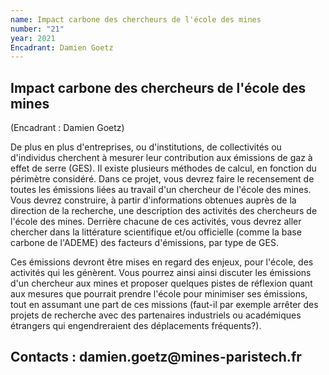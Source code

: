 ```yaml
---
name: Impact carbone des chercheurs de l'école des mines
number: "21"
year: 2021
Encadrant: Damien Goetz
---
```

## Impact carbone des chercheurs de l'école des mines

(Encadrant : Damien Goetz)

De plus en plus d'entreprises, ou d'institutions, de collectivités ou
d'individus cherchent à mesurer leur contribution aux émissions de gaz à
effet de serre (GES). Il existe plusieurs méthodes de calcul, en
fonction du périmètre considéré. Dans ce projet, vous devrez faire le
recensement de toutes les émissions liées au travail d'un chercheur de
l'école des mines. Vous devrez construire, à partir d'informations
obtenues auprès de la direction de la recherche, une description des
activités des chercheurs de l'école des mines. Derrière chacune de ces
activités, vous devrez aller chercher dans la littérature scientifique
et/ou officielle (comme la base carbone de l'ADEME) des facteurs
d'émissions, par type de GES.

Ces émissions devront être mises en regard des enjeux, pour l'école, des
activités qui les génèrent. Vous pourrez ainsi ainsi discuter les
émissions d'un chercheur aux mines et proposer quelques pistes de
réflexion quant aux mesures que pourrait prendre l'école pour minimiser
ses émissions, tout en assumant une part de ces missions (faut-il par
exemple arrêter des projets de recherche avec des partenaires
industriels ou académiques étrangers qui engendreraient des déplacements
fréquents?).

## Contacts : damien.goetz\@mines-paristech.fr
